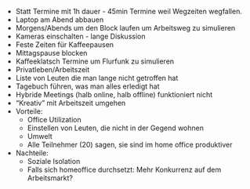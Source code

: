 - Statt Termine mit 1h dauer - 45min  Termine weil Wegzeiten wegfallen.
- Laptop am Abend abbauen
- Morgens/Abends um den Block laufen um Arbeitsweg zu simulieren
- Kameras einschalten - lange Diskussion
- Feste Zeiten für Kaffeepausen
- Mittagspause blocken
- Kaffeeklatsch Termine um Flurfunk zu simulieren
- Privatleben/Arbeitszeit
- Liste von Leuten die man lange nicht getroffen hat
- Tagebuch führen, was man alles erledigt hat
- Hybride Meetings (halb online, halb offline) funktioniert nicht
- “Kreativ” mit Arbeitszeit umgehen
- Vorteile:
    - Office Utilization
    - Einstellen von Leuten, die nicht in der Gegend wohnen
    - Umwelt
    - Alle Teilnehmer (20) sagen, sie sind im home office produktiver
- Nachteile:
    - Soziale Isolation
    - Falls sich homeoffice durchsetzt: Mehr Konkurrenz auf dem Arbeitsmarkt?